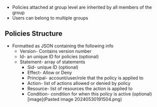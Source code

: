- Policies attached at group level are inherited by all members of the group
- Users can belong to multiple groups

## Policies Structure
- Formatted as JSON containing the following info
	- Version- Contains version number
	- Id- an unique ID for policies (optional)
	- Statement- array of statements
		- Sid- unique ID (optional)
		- Effect- Allow or Deny
		- Principal- account/user/role that the policy is applied to
		- Action- list of actions allowed or denied by policy
		- Resource- list of resources the action is applied to
		- Condition- condition for when this policy is active (optional)
[image](Pasted image 20240530191504.png)